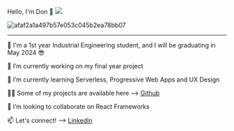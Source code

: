 Hello, I'm Don 👋 ![](https://komarev.com/ghpvc/?username=donppyl)   

![afaf2a1a497b57e053c045b2ea78bb07](https://user-images.githubusercontent.com/72129905/96364036-4bfba580-1149-11eb-9f9a-f6be9e524ddb.gif)

______________________________________________________________________________________________________________________________________________________________________________

🏫 I'm a 1st year Industrial Engineering student, and I will be graduating in May 2024 😎

🔭 I’m currently working on my final year project

🌱 I’m currently learning Serverless, Progressive Web Apps and UX Design

👨‍💻 Some of my projects are available here --> [Github](https://github.com/donppyl?tab=repositories)

👯 I’m looking to collaborate on React Frameworks 

📫 Let's connect! --> [LinkedIn](https://www.linkedin.com/in/donppyl/)



